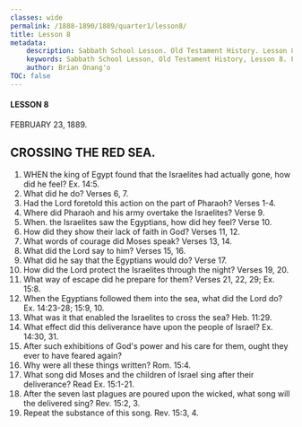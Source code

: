 ```yaml
---
classes: wide
permalink: /1888-1890/1889/quarter1/lesson8/
title: Lesson 8
metadata:
    description: Sabbath School Lesson. Old Testament History. Lesson 8. FEBRUARY 23, 1889. CROSSING THE RED SEA. 
    keywords: Sabbath School Lesson, Old Testament History, Lesson 8. FEBRUARY 23, 1889, CROSSING THE RED SEA.
    author: Brian Onang'o
TOC: false
---
```


#### LESSON 8

FEBRUARY 23, 1889.

## CROSSING THE RED SEA.

1. WHEN the king of Egypt found that the Israelites had actually gone, how did he feel? Ex. 14:5.
2. What did he do? Verses 6, 7.
3. Had the Lord foretold this action on the part of Pharaoh? Verses 1-4.
4. Where did Pharaoh and his army overtake the Israelites? Verse 9.
5. When. the Israelites saw the Egyptians, how did hey feel? Verse 10.
6. How did they show their lack of faith in God? Verses 11, 12.
7. What words of courage did Moses speak? Verses 13, 14.
8. What did the Lord say to him? Verses 15, 16.
9. What did he say that the Egyptians would do? Verse 17.
10. How did the Lord protect the Israelites through the night? Verses 19, 20.
11. What way of escape did he prepare for them? Verses 21, 22, 29; Ex. 15:8.
12. When the Egyptians followed them into the sea, what did the Lord do? Ex. 14:23-28; 15:9, 10.
13. What was it that enabled the Israelites to cross the sea? Heb. 11:29.
14. What effect did this deliverance have upon the people of Israel? Ex. 14:30, 31.
15. After such exhibitions of God's power and his care for them, ought they ever to have feared again?
16. Why were all these things written? Rom. 15:4.
17. What song did Moses and the children of Israel sing after their deliverance? Read Ex. 15:1-21.
18. After the seven last plagues are poured upon the wicked, what song will the delivered sing? Rev. 15:2, 3.
19. Repeat the substance of this song. Rev. 15:3, 4.
